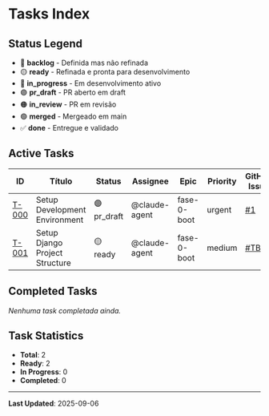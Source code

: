 # Tasks Index

## Status Legend
- 🔴 **backlog** - Definida mas não refinada
- 🟡 **ready** - Refinada e pronta para desenvolvimento  
- 🔵 **in_progress** - Em desenvolvimento ativo
- 🟣 **pr_draft** - PR aberto em draft
- 🟠 **in_review** - PR em revisão
- 🟢 **merged** - Mergeado em main
- ✅ **done** - Entregue e validado

## Active Tasks

| ID | Título | Status | Assignee | Epic | Priority | GitHub Issue | Created |
|---|---|---|---|---|---|---|---|
| [T-000](./2025-09-06--infra--dev-environment-setup.md) | Setup Development Environment | 🟣 pr_draft | @claude-agent | fase-0-boot | urgent | [#1](https://github.com/PluraNex/bible-api/issues/1) | 2025-09-06 |
| [T-001](./2025-09-06--api--django-project-setup.md) | Setup Django Project Structure | 🟡 ready | @claude-agent | fase-0-boot | medium | [#TBD]() | 2025-09-06 |

## Completed Tasks
_Nenhuma task completada ainda._

## Task Statistics
- **Total**: 2
- **Ready**: 2  
- **In Progress**: 0
- **Completed**: 0

---
**Last Updated**: 2025-09-06